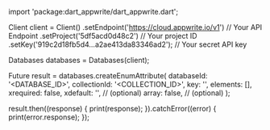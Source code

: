 import 'package:dart_appwrite/dart_appwrite.dart';

Client client = Client()
  .setEndpoint('https://cloud.appwrite.io/v1') // Your API Endpoint
  .setProject('5df5acd0d48c2') // Your project ID
  .setKey('919c2d18fb5d4...a2ae413da83346ad2'); // Your secret API key

Databases databases = Databases(client);

Future result = databases.createEnumAttribute(
  databaseId: '<DATABASE_ID>',
  collectionId: '<COLLECTION_ID>',
  key: '',
  elements: [],
  xrequired: false,
  xdefault: '<DEFAULT>', // (optional)
  array: false, // (optional)
);

result.then((response) {
  print(response);
}).catchError((error) {
  print(error.response);
});
